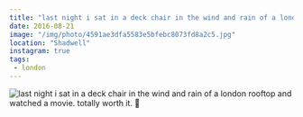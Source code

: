 ```yaml
---
title: "last night i sat in a deck chair in the wind and rain of a london rooftop and watched a movie. totally worth it. 🎥"
date: 2016-08-21
image: "/img/photo/4591ae3dfa5583e5bfebc8073fd8a2c5.jpg"
location: "Shadwell"
instagram: true
tags:
 - london
---
```


![last night i sat in a deck chair in the wind and rain of a london rooftop and watched a movie. totally worth it. 🎥](/img/photo/4591ae3dfa5583e5bfebc8073fd8a2c5.jpg)
